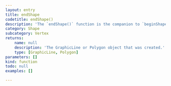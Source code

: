 ```yaml
---
layout: entry
title: endShape
codetitle: endShape()
description: 'The `endShape()` function is the companion to `beginShape()` and may only be called after `beginShape()`.'
category: Shape
subcategory: Vertex
returns:
    name: null
    description: 'The GraphicLine or Polygon object that was created.'
    type: [GraphicLine, Polygon]
parameters: []
kind: function
todo: null
examples: []

---
```

